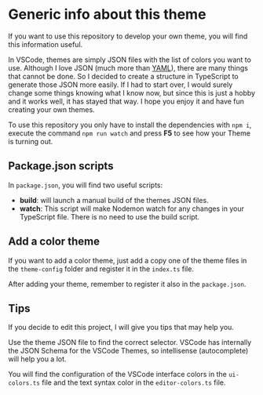 # Generic info about this theme

If you want to use this repository to develop your own theme, you will find this information useful.


In VSCode, themes are simply JSON files with the list of colors you want to use. Although I love JSON (much more than [YAML](https://noyaml.com/)), there are many things that cannot be done. So I decided to create a structure in TypeScript to generate those JSON more easily. If I had to start over, I would surely change some things knowing what I know now, but since this is just a hobby and it works well, it has stayed that way. I hope you enjoy it and have fun creating your own themes.

To use this repository you only have to install the dependencies with `npm i`, execute the command `npm run watch` and press **F5** to see how your Theme is turning out.

## Package.json scripts

In `package.json`, you will find two useful scripts:

* **build**: will launch a manual build of the themes JSON files.
* **watch**: This script will make Nodemon watch for any changes in your TypeScript file. There is no need to use the build script.

## Add a color theme

If you want to add a color theme, just add a copy one of the theme files in the `theme-config` folder and register it in the `index.ts` file.

After adding your theme, remember to register it also in the `package.json`.

## Tips

If you decide to edit this project, I will give you tips that may help you.

Use the theme JSON file to find the correct selector. VSCode has internally the JSON Schema for the VSCode Themes, so intellisense (autocomplete) will help you a lot.

You will find the configuration of the VSCode interface colors in the `ui-colors.ts` file and the text syntax color in the `editor-colors.ts` file.


